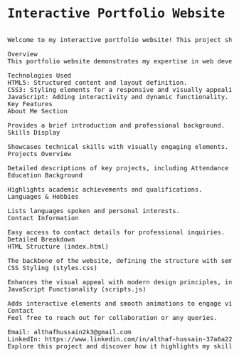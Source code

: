 <pre>
  <h1>Interactive Portfolio Website</h1>
Welcome to my interactive portfolio website! This project showcases my skills and professional journey through a visually stunning and engaging web interface.

Overview
This portfolio website demonstrates my expertise in web development, featuring detailed sections about my skills, projects, education, languages, hobbies, and contact information.

Technologies Used
HTML5: Structured content and layout definition.
CSS3: Styling elements for a responsive and visually appealing interface.
JavaScript: Adding interactivity and dynamic functionality.
Key Features
About Me Section

Provides a brief introduction and professional background.
Skills Display

Showcases technical skills with visually engaging elements.
Projects Overview

Detailed descriptions of key projects, including Attendance Management and Students Result Management systems.
Education Background

Highlights academic achievements and qualifications.
Languages & Hobbies

Lists languages spoken and personal interests.
Contact Information

Easy access to contact details for professional inquiries.
Detailed Breakdown
HTML Structure (index.html)

The backbone of the website, defining the structure with semantic elements. It features sections for About Me, Skills, Projects, Education, Languages, Hobbies, and Contact Information.
CSS Styling (styles.css)

Enhances the visual appeal with modern design principles, including animations, responsive layouts, and a cohesive color scheme.
JavaScript Functionality (scripts.js)

Adds interactive elements and smooth animations to engage visitors and provide a dynamic browsing experience.
Contact
Feel free to reach out for collaboration or any queries.

Email: althafhussain2k3@gmail.com
LinkedIn: https://www.linkedin.com/in/althaf-hussain-37a6a22b6/
Explore this project and discover how it highlights my skills and professional journey through a user-friendly and engaging design. Your feedback and thoughts are highly appreciated!
</pre>
